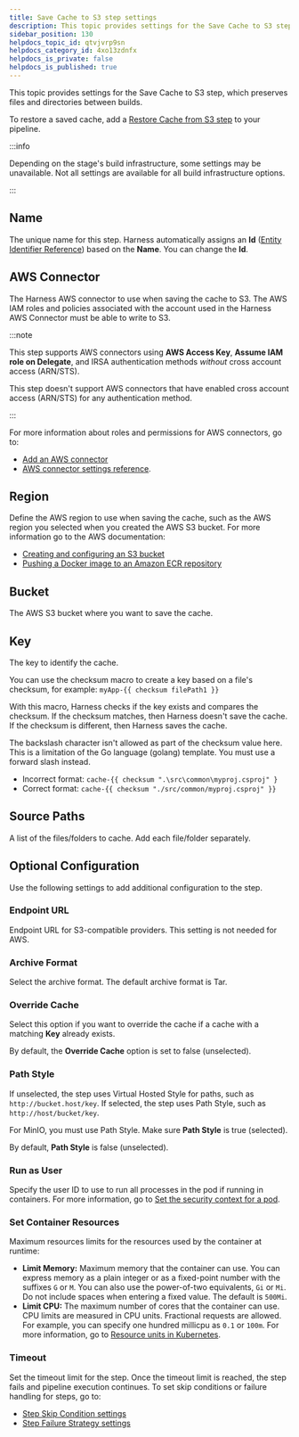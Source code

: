 ```yaml
---
title: Save Cache to S3 step settings
description: This topic provides settings for the Save Cache to S3 step.
sidebar_position: 130
helpdocs_topic_id: qtvjvrp9sn
helpdocs_category_id: 4xo13zdnfx
helpdocs_is_private: false
helpdocs_is_published: true
---
```


This topic provides settings for the Save Cache to S3 step, which preserves files and directories between builds.

To restore a saved cache, add a [Restore Cache from S3 step](restore-cache-from-s-3-step-settings.md) to your pipeline.

:::info

Depending on the stage's build infrastructure, some settings may be unavailable. Not all settings are available for all build infrastructure options.

:::

## Name

The unique name for this step. Harness automatically assigns an **Id** ([Entity Identifier Reference](../../platform/20_References/entity-identifier-reference.md)) based on the **Name**. You can change the **Id**.

## AWS Connector

The Harness AWS connector to use when saving the cache to S3. The AWS IAM roles and policies associated with the account used in the Harness AWS Connector must be able to write to S3.

:::note

This step supports AWS connectors using **AWS Access Key**, **Assume IAM role on Delegate**, and IRSA authentication methods *without* cross account access (ARN/STS).

This step doesn't support AWS connectors that have enabled cross account access (ARN/STS) for any authentication method.

:::

For more information about roles and permissions for AWS connectors, go to:

* [Add an AWS connector](../../platform/7_Connectors/add-aws-connector.md)
* [AWS connector settings reference](../../platform/7_Connectors/ref-cloud-providers/aws-connector-settings-reference.md).

## Region

Define the AWS region to use when saving the cache, such as the AWS region you selected when you created the AWS S3 bucket. For more information go to the AWS documentation:

* [Creating and configuring an S3 bucket](https://docs.aws.amazon.com/AmazonS3/latest/user-guide/create-configure-bucket.html)
* [Pushing a Docker image to an Amazon ECR repository](https://docs.aws.amazon.com/AmazonECR/latest/userguide/docker-push-ecr-image.html)

## Bucket

The AWS S3 bucket where you want to save the cache.

## Key

The key to identify the cache.

You can use the checksum macro to create a key based on a file's checksum, for example: `myApp-{{ checksum filePath1 }}`

With this macro, Harness checks if the key exists and compares the checksum. If the checksum matches, then Harness doesn't save the cache. If the checksum is different, then Harness saves the cache.

The backslash character isn't allowed as part of the checksum value here. This is a limitation of the Go language (golang) template. You must use a forward slash instead.

* Incorrect format: `cache-{{ checksum ".\src\common\myproj.csproj" }`
* Correct format: `cache-{{ checksum "./src/common/myproj.csproj" }}`

## Source Paths

A list of the files/folders to cache. Add each file/folder separately.

## Optional Configuration

Use the following settings to add additional configuration to the step.

### Endpoint URL

Endpoint URL for S3-compatible providers. This setting is not needed for AWS.

### Archive Format

Select the archive format. The default archive format is Tar.

### Override Cache

Select this option if you want to override the cache if a cache with a matching **Key** already exists.

By default, the **Override Cache** option is set to false (unselected).

### Path Style

If unselected, the step uses Virtual Hosted Style for paths, such as `http://bucket.host/key`. If selected, the step uses Path Style, such as `http://host/bucket/key`.

For MinIO, you must use Path Style. Make sure **Path Style** is true (selected).

By default, **Path Style** is false (unselected).

### Run as User

Specify the user ID to use to run all processes in the pod if running in containers. For more information, go to [Set the security context for a pod](https://kubernetes.io/docs/tasks/configure-pod-container/security-context/#set-the-security-context-for-a-pod).

### Set Container Resources

Maximum resources limits for the resources used by the container at runtime:

* **Limit Memory:** Maximum memory that the container can use. You can express memory as a plain integer or as a fixed-point number with the suffixes `G` or `M`. You can also use the power-of-two equivalents, `Gi` or `Mi`. Do not include spaces when entering a fixed value. The default is `500Mi`.
* **Limit CPU:** The maximum number of cores that the container can use. CPU limits are measured in CPU units. Fractional requests are allowed. For example, you can specify one hundred millicpu as `0.1` or `100m`. For more information, go to [Resource units in Kubernetes](https://kubernetes.io/docs/concepts/configuration/manage-resources-containers/#resource-units-in-kubernetes).

### Timeout

Set the timeout limit for the step. Once the timeout limit is reached, the step fails and pipeline execution continues. To set skip conditions or failure handling for steps, go to:

* [Step Skip Condition settings](../../platform/8_Pipelines/w_pipeline-steps-reference/step-skip-condition-settings.md)
* [Step Failure Strategy settings](../../platform/8_Pipelines/w_pipeline-steps-reference/step-failure-strategy-settings.md)
